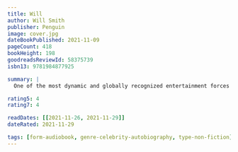 ```yaml
---
title: Will
author: Will Smith
publisher: Penguin
image: cover.jpg
dateBookPublished: 2021-11-09
pageCount: 418
bookHeight: 198
goodreadsReviewId: 58375739
isbn13: 9781984877925

summary: |
  One of the most dynamic and globally recognized entertainment forces of our time opens up fully about his life, in a brave and inspiring book that traces his learning curve to a place where outer success, inner happiness, and human connection are aligned. Along the way, Will tells the story in full of one of the most amazing rides through the worlds of music and film that anyone has ever had.

rating5: 4
rating7: 4

readDates: [[2021-11-26, 2021-11-29]]
dateRated: 2021-11-29

tags: [form-audiobook, genre-celebrity-autobiography, type-non-fiction]
---
```

